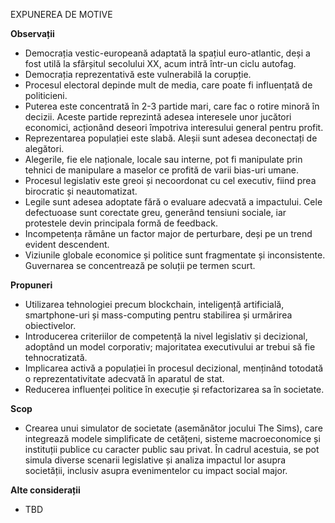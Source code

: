 EXPUNEREA DE MOTIVE

**Observații**

* Democrația vestic-europeană adaptată la spațiul euro-atlantic, deși a fost utilă la sfârșitul secolului XX, acum intră într-un ciclu autofag.
* Democrația reprezentativă este vulnerabilă la corupție.
* Procesul electoral depinde mult de media, care poate fi influențată de politicieni.
* Puterea este concentrată în 2-3 partide mari, care fac o rotire minoră în decizii. Aceste partide reprezintă adesea interesele unor jucători economici, acționând deseori împotriva interesului general pentru profit.
* Reprezentarea populației este slabă. Aleșii sunt adesea deconectați de alegători.
* Alegerile, fie ele naționale, locale sau interne, pot fi manipulate prin tehnici de manipulare a maselor ce profită de varii bias-uri umane.
* Procesul legislativ este greoi și necoordonat cu cel executiv, fiind prea birocratic și neautomatizat.
* Legile sunt adesea adoptate fără o evaluare adecvată a impactului. Cele defectuoase sunt corectate greu, generând tensiuni sociale, iar protestele devin principala formă de feedback.
* Incompetența rămâne un factor major de perturbare, deși pe un trend evident descendent.
* Viziunile globale economice și politice sunt fragmentate și inconsistente. Guvernarea se concentrează pe soluții pe termen scurt.

**Propuneri**

* Utilizarea tehnologiei precum blockchain, inteligență artificială, smartphone-uri și mass-computing pentru stabilirea și urmărirea obiectivelor.
* Introducerea criteriilor de competență la nivel legislativ și decizional, adoptând un model corporativ; majoritatea executivului ar trebui să fie tehnocratizată.
* Implicarea activă a populației în procesul decizional, menținând totodată o reprezentativitate adecvată în aparatul de stat.
* Reducerea influenței politice în execuție și refactorizarea sa în societate.


**Scop**
* Crearea unui simulator de societate (asemănător jocului The Sims), care integrează modele simplificate de cetățeni, sisteme macroeconomice și instituții publice cu caracter public sau privat. În cadrul acestuia, se pot simula diverse scenarii legislative și analiza impactul lor asupra societății, inclusiv asupra evenimentelor cu impact social major.

**Alte considerații**
- TBD